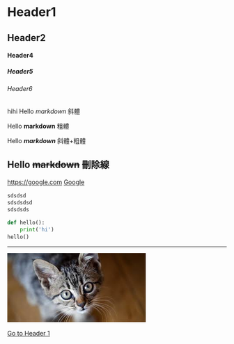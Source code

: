 # Header1
## Header2

#### Header4
##### Header5
###### Header6
hihi
Hello *markdown* 斜體

Hello **markdown** 粗體

Hello ***markdown*** 斜體+粗體

Hello ~~markdown~~ 刪除線
---
<https://google.com>
[Google](https://google.com)

```
sdsdsd
sdsdsdsd
sdsdsds
```

```python
def hello():
    print('hi')
hello()
```

---
![](./11.png)

[Go to Header 1](#Header1)